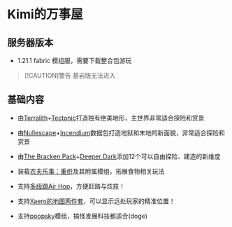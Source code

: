 # Kimi的万事屋

## 服务器版本
- 1.21.1 fabric 模组服，需要下载整合包游玩

> [!CAUTION]警告
> 基岩版无法进入

## 基础内容
- 由[Terralith](https://www.mcmod.cn/class/4557.html)+[Tectonic](https://www.mcmod.cn/class/8005.html)打造独有绝美地形，主世界非常适合探险和赏景

- 由[Nullescape](https://www.mcmod.cn/class/5555.html)+[Incendium](https://www.mcmod.cn/class/4064.html)数据包打造地狱和末地的新面貌，非常适合探险和赏景

- 由[The Bracken Pack](https://www.mcmod.cn/class/7607.html)+[Deeper Dark](https://modrinth.com/datapack/deeper_dark)添加12个可以自由探险、建造的新维度

- 装载[农夫乐事：重织](https://www.mcmod.cn/class/14196.html)及其附属模组，拓展食物相关玩法

- 支持[多段跳Air Hop](https://www.mcmod.cn/class/1908.html)，方便赶路与炫技！

- 支持[Xaero的地图两件套](https://www.mcmod.cn/class/1701.html)，可以显示远处玩家的精准位置！

- 支持[poopsky](https://www.mcmod.cn/class/19614.html)模组，搞怪发展科技都适合(doge)
